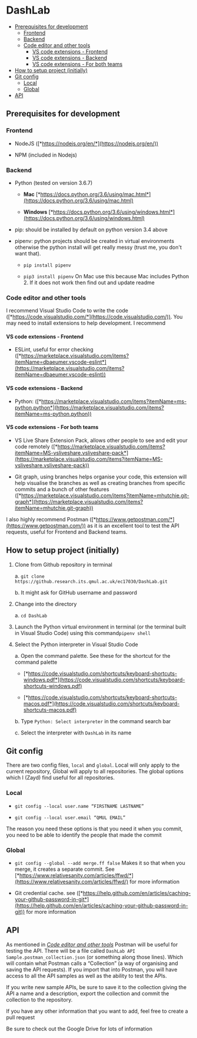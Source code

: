 # DashLab


-   [Prerequisites for development](#prerequisites-for-development)
    -   [Frontend](#frontend)
    -   [Backend](#backend)
    -   [Code editor and other tools](#code-editor-and-other-tools)
        -   [VS code extensions -
            Frontend](#vs-code-extensions---frontend)
        -   [VS code extensions -
            Backend](#vs-code-extensions---backend)
        -   [VS code extensions - For both
            teams](#vs-code-extensions---for-both-teams)
-   [How to setup project (initially)](#how-to-setup-project-initially)
-   [Git config](#git-config)
    -   [Local](#local)
    -   [Global ](#global)
-   [API](#api)

Prerequisites for development
-----------------------------

### Frontend

-   NodeJS ([*https://nodejs.org/en/*](https://nodejs.org/en/))

-   NPM (included in Nodejs)

### Backend

-   Python (tested on version 3.6.7)

    -   **Mac** [*https://docs.python.org/3.6/using/mac.html*](https://docs.python.org/3.6/using/mac.html)

    -   **Windows** [*https://docs.python.org/3.6/using/windows.html*](https://docs.python.org/3.6/using/windows.html)

-   pip: should be installed by default on python version 3.4 above

-   pipenv: python projects should be created in virtual environments otherwise the python install will get really messy (trust me, you don't want that).

    -   `pip install pipenv`

    -   `pip3 install pipenv` On Mac use this because Mac includes Python 2. If it does not work then find out and update readme

### Code editor and other tools

I recommend Visual Studio Code to write the code
([*https://code.visualstudio.com/*](https://code.visualstudio.com/)).
You may need to install extensions to help development. I recommend

#### VS code extensions - Frontend

-   ESLint, useful for error checking
     ([*https://marketplace.visualstudio.com/items?itemName=dbaeumer.vscode-eslint*](https://marketplace.visualstudio.com/items?itemName=dbaeumer.vscode-eslint))

#### VS code extensions - Backend

-   Python:
     ([*https://marketplace.visualstudio.com/items?itemName=ms-python.python*](https://marketplace.visualstudio.com/items?itemName=ms-python.python))

#### VS code extensions - For both teams

-   VS Live Share Extension Pack, allows other people to see and edit
     your code remotely
     ([*https://marketplace.visualstudio.com/items?itemName=MS-vsliveshare.vsliveshare-pack*](https://marketplace.visualstudio.com/items?itemName=MS-vsliveshare.vsliveshare-pack))

-   Git graph, using branches helps organise your code, this extension will help visualise the branches as well as creating branches from specific commits and a bunch of other features ([*https://marketplace.visualstudio.com/items?itemName=mhutchie.git-graph*](https://marketplace.visualstudio.com/items?itemName=mhutchie.git-graph))

I also highly recommend Postman ([*https://www.getpostman.com/*](https://www.getpostman.com/)) as it is an excellent tool to test the API requests, useful for Frontend and Backend teams.

How to setup project (initially)
--------------------------------

1.  Clone from Github repository in terminal

    a.  `git clone
         https://github.research.its.qmul.ac.uk/ec17030/DashLab.git`

    b.  It might ask for GitHub username and password

2.  Change into the directory

    a.  `cd DashLab`

3.  Launch the Python virtual environment in terminal (or the terminal built in Visual Studio Code) using this command`pipenv shell`

4.  Select the Python interpreter in Visual Studio Code

    a.  Open the command palette. See these for the shortcut for the command palette
    
    - [*https://code.visualstudio.com/shortcuts/keyboard-shortcuts-windows.pdf*](https://code.visualstudio.com/shortcuts/keyboard-shortcuts-windows.pdf)

    - [*https://code.visualstudio.com/shortcuts/keyboard-shortcuts-macos.pdf*](https://code.visualstudio.com/shortcuts/keyboard-shortcuts-macos.pdf)

    b.  Type `Python: Select interpreter` in the command search bar

    c.  Select the interpreter with `DashLab` in its name

Git config
----------

There are two config files, `local` and `global`. Local will only
apply to the current repository, Global will apply to all repositories.
The global options which I (Zayd) find useful for all repositories.

### Local

-   `git config --local user.name “FIRSTNAME LASTNAME”`

-   `git config --local user.email “QMUL EMAIL”`

The reason you need these options is that you need it when you commit,
you need to be able to identify the people that made the commit

### Global 

-   `git config --global --add merge.ff false` Makes it so that when
     you merge, it creates a separate commit. See
     [*https://www.relativesanity.com/articles/ffwd/*](https://www.relativesanity.com/articles/ffwd/)
     for more information

-   Git credential cache. see
     ([*https://help.github.com/en/articles/caching-your-github-password-in-git*](https://help.github.com/en/articles/caching-your-github-password-in-git))
     for more information

API
---

As mentioned in [*Code editor and other
tools*](#code-editor-and-other-tools) Postman will be useful for testing
the API. There will be a file called `DashLab API
Sample.postman_collection.json` (or something along those lines).
Which will contain what Postman calls a “Collection” (a way of
organising and saving the API requests). If you import that into
Postman, you will have access to all the API samples as well as the
ability to test the APIs.

If you write new sample APIs, be sure to save it to the collection
giving the API a name and a description, export the collection and
commit the collection to the repository.

If you have any other information that you want to add, feel free to
create a pull request

Be sure to check out the Google Drive for lots of information

